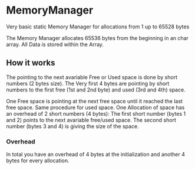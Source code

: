 # MemoryManager
Very basic static Memory Manager for allocations from 1 up to 65528 bytes

The Memory Manager allocates 65536 bytes from the beginning in an char array.
All Data is stored within the Array. 
## How it works
The pointing to the next avariable Free or Used space is done by short numbers (2 bytes size). 
The Very first 4 bytes are pointing by short numbers to the first free (1st and 2nd byte) and used (3rd and 4th) space.

One Free space is pointing at the next free space until it reached the last free space. Same procedure for used space.
One Allocation of space has an overhead of 2 short numbers (4 bytes):
The first short number (bytes 1 and 2) points to the next avariable free/used space.
The second short number (bytes 3 and 4) is giving the size of the space.

### Overhead
In total you have an overhead of 4 bytes at the initialization and another 4 bytes for every allocation.
